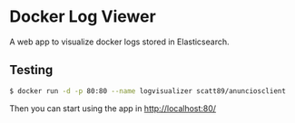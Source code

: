 # Docker Log Viewer

A web app to visualize docker logs stored in Elasticsearch.

## Testing

```sh
$ docker run -d -p 80:80 --name logvisualizer scatt89/anunciosclient
```

Then you can start using the app in [http://localhost:80/](http://localhost:80/)
